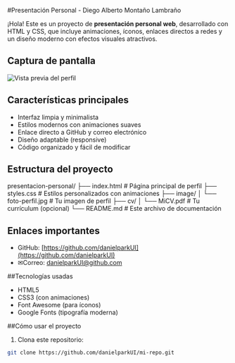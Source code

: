 #Presentación Personal - Diego Alberto Montaño Lambraño

¡Hola! Este es un proyecto de **presentación personal web**, desarrollado con HTML y CSS, que incluye animaciones, íconos, enlaces directos a redes y un diseño moderno con efectos visuales atractivos.

## Captura de pantalla

![Vista previa del perfil](image/foto-perfil.jpg)

## Características principales

- Interfaz limpia y minimalista
- Estilos modernos con animaciones suaves
- Enlace directo a GitHub y correo electrónico
- Diseño adaptable (responsive)
- Código organizado y fácil de modificar

## Estructura del proyecto
presentacion-personal/
├── index.html # Página principal de perfil
├── styles.css # Estilos personalizados con animaciones
├── image/
│ └── foto-perfil.jpg # Tu imagen de perfil
├── cv/
│ └── MiCV.pdf # Tu currículum (opcional)
└── README.md # Este archivo de documentación

## Enlaces importantes

- GitHub: [https://github.com/danielparkUI](https://github.com/danielparkUI)
- ✉Correo: [danielparkUI@github.com](mailto:danielparkUI@github.com)

##Tecnologías usadas

- HTML5
- CSS3 (con animaciones)
- Font Awesome (para íconos)
- Google Fonts (tipografía moderna)

##Cómo usar el proyecto

1. Clona este repositorio:

```bash
git clone https://github.com/danielparkUI/mi-repo.git


